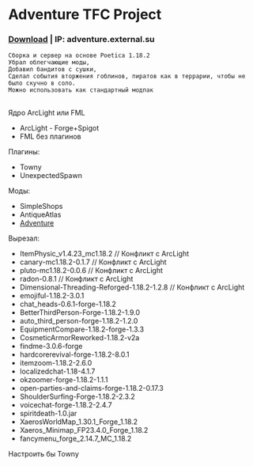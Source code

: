 # Adventure TFC Project
### [Download](https://github.com/ExtevaXT/Adventure-TFC/releases/latest/download/Adventure.TFC.zip) | IP: adventure.external.su

```
Сборка и сервер на основе Poetica 1.18.2
Убрал облегчающие моды,
Добавил бандитов с сушки,
Сделал события вторжения гоблинов, пиратов как в террарии, чтобы не было скучно в соло.
Можно использовать как стандартный модпак
```
## 
Ядро ArcLight или FML
- ArcLight - Forge+Spigot
- FML без плагинов

Плагины:
- Towny
- UnexpectedSpawn

Моды:
- SimpleShops
- AntiqueAtlas
- [Adventure](https://github.com/ExtevaXT/Adventure)

Вырезал:
- ItemPhysic_v1.4.23_mc1.18.2 // Конфликт с ArcLight
- canary-mc1.18.2-0.1.7 // Конфликт с ArcLight
- pluto-mc1.18.2-0.0.6 // Конфликт с ArcLight
- radon-0.8.1 // Конфликт с ArcLight
- Dimensional-Threading-Reforged-1.18.2-1.2.8 // Конфликт с ArcLight
- emojiful-1.18.2-3.0.1
- chat_heads-0.6.1-forge-1.18.2
- BetterThirdPerson-Forge-1.18.2-1.9.0
- auto_third_person-forge-1.18.2-1.2.0
- EquipmentCompare-1.18.2-forge-1.3.3
- CosmeticArmorReworked-1.18.2-v2a
- findme-3.0.6-forge
- hardcorerevival-forge-1.18.2-8.0.1
- itemzoom-1.18.2-2.6.0
- localizedchat-1.18-4.1.7
- okzoomer-forge-1.18.2-1.1.1
- open-parties-and-claims-forge-1.18.2-0.17.3
- ShoulderSurfing-Forge-1.18.2-2.3.2
- voicechat-forge-1.18.2-2.4.7
- spiritdeath-1.0.jar
- XaerosWorldMap_1.30.1_Forge_1.18.2
- Xaeros_Minimap_FP23.4.0_Forge_1.18.2
- fancymenu_forge_2.14.7_MC_1.18.2


Настроить бы Towny

